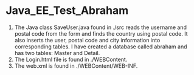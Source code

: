# Java_EE_Test_Abraham

1. The Java class SaveUser.java found in ./src reads the username and postal code from the form and finds the country using postal code.
   It also inserts the user, postal code and city information into corresponding tables. I have created a database called abraham and has    two tables: Master and Detail.
2. The Login.html file is found in ./WEBContent.
3. The web.xml is found in ./WEBContent/WEB-INF.
